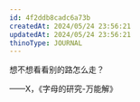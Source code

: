 ```yaml
---
id: 4f2ddb8cadc6a73b
createdAt: 2024/05/24 23:56:21
updatedAt: 2024/05/24 23:56:21
thinoType: JOURNAL
---
```

想不想看看别的路怎么走？

——X，《字母的研究-万能解》